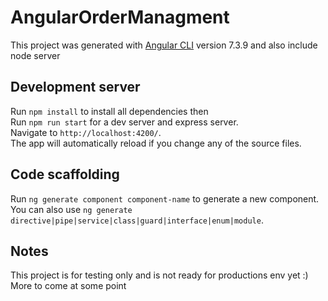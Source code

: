 # AngularOrderManagment

This project was generated with [Angular CLI](https://github.com/angular/angular-cli) version 7.3.9 and also include node server

## Development server

Run `npm install` to install all dependencies then\
Run `npm run start` for a dev server and express server.\
Navigate to `http://localhost:4200/`.\
The app will automatically reload if you change any of the source files.

## Code scaffolding

Run `ng generate component component-name` to generate a new component.\
You can also use `ng generate directive|pipe|service|class|guard|interface|enum|module`.

## Notes
This project is for testing only and is not ready for productions env yet :)\
More to come at some point
